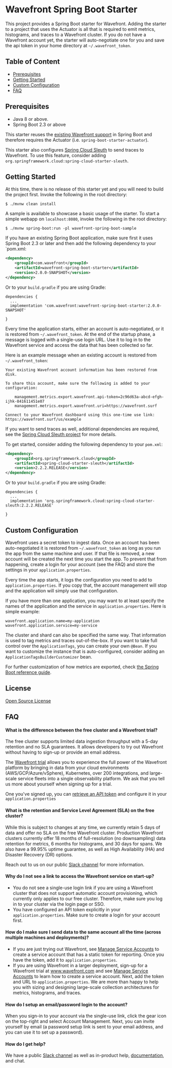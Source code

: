 # Wavefront Spring Boot Starter

This project provides a Spring Boot starter for Wavefront. Adding the starter to a project
that uses the Actuator is all that is required to emit metrics, histograms, and traces to
a Wavefront cluster. If you do not have a Wavefront account yet, the starter will
auto-negotiate one for you and save the api token in your home directory at
`~/.wavefront_token`.  

## Table of Content

* [Prerequisites](#Prerequisites)
* [Getting Started](#getting-started)
* [Custom Configuration](#custom-configuration)
* [FAQ](#faq)

## Prerequisites

* Java 8 or above.
* Spring Boot 2.3 or above

This starter reuses the [existing Wavefront support](https://docs.spring.io/spring-boot/docs/current/reference/html/production-ready-features.html#production-ready-metrics-export-wavefront)
in Spring Boot and therefore requires the Actuator (i.e. `spring-boot-starter-actuator`).

This starter also configures [Spring Cloud Sleuth](https://spring.io/projects/spring-cloud-sleuth)
to send traces to Wavefront. To use this feature, consider adding
`org.springframework.cloud:spring-cloud-starter-sleuth`.

## Getting Started

At this time, there is no release of this starter yet and you will need to build the
project first. Invoke the following in the root directory:

```shell script
$ ./mvnw clean install
```

A sample is available to showcase a basic usage of the starter. To start a simple webapp
on `localhost:8080`, invoke the following in the root directory:

```shell script
$ ./mvnw spring-boot:run -pl wavefront-spring-boot-sample
```

If you have an existing Spring Boot application, make sure first it uses Spring Boot 2.3
or later and then add the following dependency to your `pom.xml:

```xml
<dependency>
    <groupId>com.wavefront</groupId>
    <artifactId>wavefront-spring-boot-starter</artifactId>
    <version>2.0.0-SNAPSHOT</version>
</dependency>
```

Or to your `build.gradle` if you are using Gradle:

```
dependencies {
  ...
  implementation 'com.wavefront:wavefront-spring-boot-starter:2.0.0-SNAPSHOT'
  
}
```

Every time the application starts, either an account is auto-negotiated, or it is restored
from `~/.wavefront_token`. At the end of the startup phase, a message is logged with a
single-use login URL. Use it to log in to the Wavefront service and access the data that
has been collected so far.

Here is an example message when an existing account is restored from `~/.wavefront_token`:

```text
Your existing Wavefront account information has been restored from disk.

To share this account, make sure the following is added to your configuration:

	management.metrics.export.wavefront.api-token=2c96d63a-abcd-efgh-ijhk-841611451e07
	management.metrics.export.wavefront.uri=https://wavefront.surf

Connect to your Wavefront dashboard using this one-time use link:
https://wavefront.surf/us/example
```

If you want to send traces as well, additional dependencies are required, see the
[Spring Cloud Sleuth project](https://spring.io/projects/spring-cloud-sleuth) for more
details.

To get started, consider adding the following dependency to your `pom.xml`:

```xml
<dependency>
    <groupId>org.springframework.cloud</groupId>
    <artifactId>spring-cloud-starter-sleuth</artifactId>
    <version>2.2.2.RELEASE</version>
</dependency>
```

Or to your `build.gradle` if you are using Gradle:

```
dependencies {
  ...
  implementation 'org.springframework.cloud:spring-cloud-starter-sleuth:2.2.2.RELEASE'

}
```

## Custom Configuration

Wavefront uses a secret token to ingest data. Once an account has been auto-negotiated it
is restored from `~/.wavefront_token` as long as you run the app from the same machine and
user. If that file is removed, a new account will be created the next time you start the
app. To prevent that from happening, create a login for your account (see the FAQ) and
store the settings in your `application.properties`.

Every time the app starts, it logs the configuration you need to add to
`application.properties`. If you copy that, the account management will stop and the
application will simply use that configuration.

If you have more than one application, you may want to at least specify the names of the
application and the service in `application.properties`. Here is simple example:

```properties 
wavefront.application.name=my-application
wavefront.application.service=my-service
```

The cluster and shard can also be specified the same way. That information is used to
tag metrics and traces out-of-the-box. If you want to take full control over the
`ApplicationTags`, you can create your own `@Bean`. If you want to customize the instance
that is auto-configured, consider adding an `ApplicationTagsBuilderCustomizer` bean.

For further customization of how metrics are exported, check [the Spring Boot reference
guide](https://docs.spring.io/spring-boot/docs/current/reference/html/production-ready-features.html#production-ready-metrics-export-wavefront).


## License

[Open Source License](open_source_licenses.txt)

## FAQ

#### What is the difference between the free cluster and a Wavefront trial?

The free cluster supports limited data ingestion throughput with a 5-day retention and no
SLA guarantees. It allows developers to try out Wavefront without having to sign-up or
provide an email address.

The [Wavefront trial](https://www.wavefront.com/sign-up/) allows you to experience the
full power of the Wavefront platform by bringing in data from your cloud environments
(AWS/GCP/Azure/vSphere), Kubernetes, over 200 integrations, and large-scale service fleets
into a single observability platform. We ask that you tell us more about yourself when
signing up for a trial.

One you've signed up, you can [retrieve an API token](https://docs.wavefront.com/users_account_managing.html#generate-an-api-token)
and configure it in your `application.properties`

#### What is the retention and Service Level Agreement (SLA) on the free cluster?

While this is subject to changes at any time, we currently retain 5 days of data and offer
no SLA on the free Wavefront cluster. Production Wavefront clusters currently offer 18
months of full-resolution (no downsampling) data retention for metrics, 6 months for
histograms, and 30 days for spans. We also have a 99.95% uptime guarantee, as well as High
Availability (HA) and Disaster Recovery (DR) options.

Reach out to us on our public [Slack channel](https://www.wavefront.com/join-public-slack)
for more information.

#### Why do I not see a link to access the Wavefront service on start-up?

* You do not see a single-use login link if you are using a Wavefront cluster that does
not support automatic account provisioning, which currently only applies to our free
cluster. Therefore, make sure you log in to your cluster via the login page or SSO.
* You have configured an API token explicitly in your `application.properties`. Make sure
to create a login for your account first.

#### How do I make sure I send data to the same account all the time (across multiple machines and deployments)?

* If you are just trying out Wavefront, see [Manage Service Accounts](
https://docs.wavefront.com/accounts.html#service-accounts) to create a service account that has a
static token for reporting. Once you have the token, add it to `application.properties`.
* If you are using Wavefront in a larger deployment, sign-up for a Wavefront trial at
www.wavefront.com and see [Manage Service Accounts](
https://docs.wavefront.com/accounts.html#service-accounts) to learn how to create a service account.
Next, add the token and URL to `application.properties`. We are more than happy to help
you with sizing and designing large-scale collection architectures for metrics,
histograms, and traces.
 
#### How do I setup an email/password login to the account?

When you sign-in to your account via the single-use link, click the gear icon on the
top-right and select Account Management. Next, you can invite yourself by email (a password
setup link is sent to your email address, and you can use it to set up a password).

#### How do I get help?

We have a public [Slack channel](https://www.wavefront.com/join-public-slack) as well as
in-product help, [documentation](https://docs.wavefront.com/), and chat.
